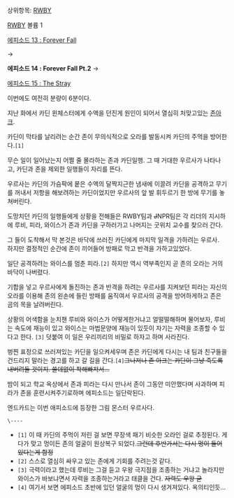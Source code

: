 상위항목: [RWBY](RWBY.md)

[RWBY](RWBY.md) 볼륨 1

[에피소드 13 : Forever Fall](RWBY/%EC%97%90%ED%94%BC%EC%86%8C%EB%93%9C13.md)

→

**에피소드 14 : Forever Fall Pt.2**
→

[에피소드 15 : The Stray](RWBY/%EC%97%90%ED%94%BC%EC%86%8C%EB%93%9C15.md)

  
이번에도 여전히 분량이 6분이다.

지난 화에서 카딘 윈체스터에게 수액을 던진게 원인이 되어서 열심히 처맞고있는 [존아크](%EC%A1%B4%20%EC%95%84%ED%81%AC.md).

카딘이 막타를 날리려는 순간 존이 무의식적으로 오라를 발동시켜 카딘의 주먹을 방어한다.`[1]`

무슨 일이 일어났는지 어쩔 줄 몰라하는 존과 카딘일행. 그 때 거대한 우르사가 나타나고, 카딘과 존을 제외한 일행들이 자리를 뜬다.

우르사는 카딘의 가슴팍에 뭍은 수액의 달짝지근한 냄새에 이끌려 카딘을 공격하고 무기를 꺼내서 저항을 해보려하는 카딘이었지만 우르사의 앞 발
휘두르기 한 방에 무기를 놓쳐버린다.

도망치던 카딘의 일행들에게 상황을 전해들은 RWBY팀과 <del>J</del>NPR팀은 각 리더의 지시하에 루비, 피라, 와이스가 존과
카딘을 구하러가고 나머지는 굿위치 교수를 찾으러 간다.

그 들이 도착해서 막 본것은 바닥에 쓰러진 카딘에게 마지막 일격을 가하려는 우르사.  
하지만 결정적인 순간에 존이 끼어들어 방패로 막고 반격을 가하고있었다.

일단 공격하려는 와이스를 멈춘 피라.`[2]` 하지만 역시 역부족인지 곧 존의 오라는 거의 바닥이 나버렸다.

기합을 넣고 우르사에게 돌진하는 존과 반격을 하려는 우르사를 지켜보던 피라는 자신의 오라를 이용해 존의 왼손에 들린 방패를 움직여서 우르사의
공격을 방어하게하고 존은 곰의 목을 날려버린다.

상황의 어색함을 눈치챈 루비와 와이스가 어떻게한거냐고 얼떨떨해하며 물어보자, 루비는 속도에 재능이 있고 와이스는 마법문양에 재능이 있듯이
자기는 자력을 조종할 수 있다고 한다. `[3]` 덧붙여 이 일은 우리끼리의 비밀로 하자고 하며 사라진다.

벙찐 표정으로 쓰러져있는 카딘을 일으켜세우며 존은 카딘에게 다시는 내 팀과 친구들을 건드리지 말라는 경고를 하고 갈 길을
간다.`[4]`<del>그나저나 존 아크는 카딘이 그냥 죽도록 내버려둘 것이지. 쓸데없이 착해빠져서...</del>

밤이 되고 학교 옥상에서 존과 피라는 다시 만나서 존이 그동안 미안했다며 사과하며 피라가 존을 훈련시켜주기로하며 에피소드는 일단락된다.

엔드카드는 이번 애피소드에 등장한 그림 몬스터 우르사다.

`\----`

  * `[1]` 이 때 카딘의 주먹이 저린 걸 보면 무장색 패기 비슷한 오라인 걸로 추정된다. 게다가 맞고 멍이든 존의 얼굴이 원상복구 되었다.<del>그런데 후반가서는 다시 멍이 들어있다는게 함정</del>
  * `[2]` 스스로 열심히 싸우고 있는 존에게 기회를 주려는것 같다.
  * `[3]` 극력이라고 했는데 루비는 그걸 듣고 우왕 극지점을 조종하는 거냐고 놀라지만 와이스가 바보냐면서 자력을 조종하는거라고 태클을 건다. <del>자력도 우왕 굳</del>
  * `[4]` 여기서 보면 에피소드 초반에 있던 얼굴의 멍이 다시 생겨져있다. 옥의티인듯...

